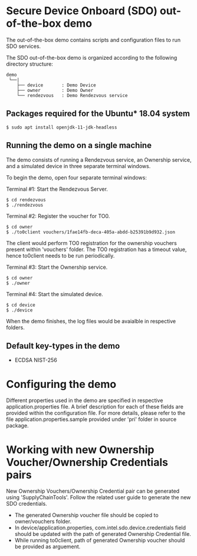 # Secure Device Onboard (SDO) out-of-the-box demo

The out-of-the-box demo contains scripts and configuration files to run SDO services.

The SDO out-of-the-box demo is organized according to the following directory structure:

    demo
     └──|
        ├── device       : Demo Device
        ├── owner        : Demo Owner
        └── rendezvous   : Demo Rendezvous service

## Packages required for the Ubuntu* 18.04 system

    $ sudo apt install openjdk-11-jdk-headless

## Running the demo on a single machine

The demo consists of running a Rendezvous service, an Ownership service, and
a simulated device in three separate terminal windows.

To begin the demo, open four separate terminal windows:

Terminal #1: Start the Rendezvous Server.

    $ cd rendezvous
    $ ./rendezvous

Terminal #2: Register the voucher for TO0.

    $ cd owner
    $ ./to0client vouchers/1fae14fb-deca-405a-abdd-b25391b9d932.json

The client would perform TO0 registration for the ownership vouchers present
within 'vouchers' folder. The TO0 registration has a timeout value, hence
to0client needs to be run periodically.

Terminal #3: Start the Ownership service.

    $ cd owner
    $ ./owner

Terminal #4: Start the simulated device.

    $ cd device
    $ ./device

When the demo finishes, the log files would be avaialble in respective folders.

## Default key-types in the demo

* ECDSA NIST-256

# Configuring the demo

Different properties used in the demo are specified in respective
application.properties file. A brief description for each of these fields are
provided within the configuration file. For more details, please refer to the
file application.properties.sample provided under 'pri' folder in source
package.

# Working with new Ownership Voucher/Ownership Credentials pairs

New Ownership Vouchers/Ownership Credential pair can be generated using
'SupplyChainTools'. Follow the related user guide to generate the new SDO
credentials.

* The generated Ownership voucher file should be copied to owner/vouchers
  folder.
* In device/application.properties, com.intel.sdo.device.credentials field
  should be updated with the path of generated Ownership Credential file.
* While running to0client, path of generated Ownership voucher should be
  provided as arguement.

